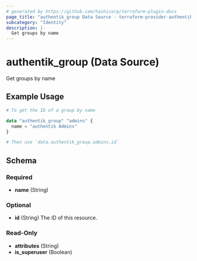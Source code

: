 ```yaml
---
# generated by https://github.com/hashicorp/terraform-plugin-docs
page_title: "authentik_group Data Source - terraform-provider-authentik"
subcategory: "Identity"
description: |-
  Get groups by name
---
```


# authentik_group (Data Source)

Get groups by name

## Example Usage

```terraform
# To get the ID of a group by name

data "authentik_group" "admins" {
  name = "authentik Admins"
}

# Then use `data.authentik_group.admins.id`
```

<!-- schema generated by tfplugindocs -->
## Schema

### Required

- **name** (String)

### Optional

- **id** (String) The ID of this resource.

### Read-Only

- **attributes** (String)
- **is_superuser** (Boolean)


